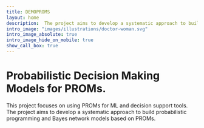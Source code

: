 ```yaml
---
title: DEMOPROMS
layout: home
description:  The project aims to develop a systematic approach to build probabilistic programming and Bayes network models based on PROMs.
intro_image: "images/illustrations/doctor-woman.svg"
intro_image_absolute: true
intro_image_hide_on_mobile: true
show_call_box: true
---
```


# Probabilistic Decision Making Models for PROMs.

This project focuses on using PROMs for ML and decision support tools. The project aims to develop a systematic approach to build probabilistic programming and Bayes network models based on PROMs. 
